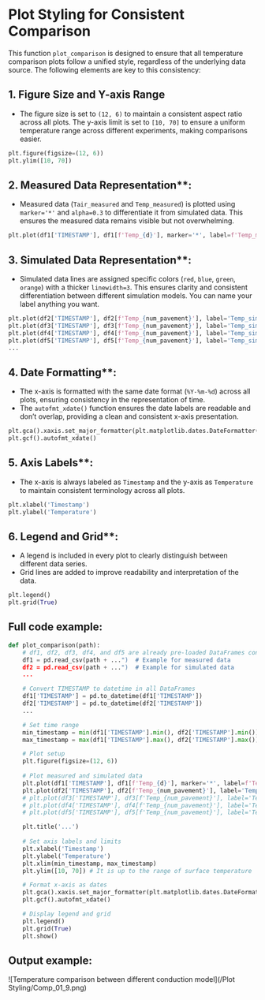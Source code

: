 # Plot Styling for Consistent Comparison

This function `plot_comparison` is designed to ensure that all temperature comparison plots follow a unified style, regardless of the underlying data source. The following elements are key to this consistency:

## 1. Figure Size and Y-axis Range
   - The figure size is set to `(12, 6)` to maintain a consistent aspect ratio across all plots. The y-axis limit is set to `[10, 70]` to ensure a uniform temperature range across different experiments, making comparisons easier.

```python
plt.figure(figsize=(12, 6))
plt.ylim([10, 70])
```

## 2. Measured Data Representation**:
   - Measured data (`Tair_measured` and `Temp_measured`) is plotted using `marker='*'` and `alpha=0.3` to differentiate it from simulated data. This ensures the measured data remains visible but not overwhelming.

```python
plt.plot(df1['TIMESTAMP'], df1[f'Temp_{d}'], marker='*', label=f'Temp_measured', alpha=0.3, color='grey')
```
   
## 3. Simulated Data Representation**:
   - Simulated data lines are assigned specific colors (`red`, `blue`, `green`, `orange`) with a thicker `linewidth=3`. This ensures clarity and consistent differentiation between different simulation models. You can name your label anything you want.

```python
plt.plot(df2['TIMESTAMP'], df2[f'Temp_{num_pavement}'], label='Temp_simulated_default', alpha=1.0, color='red', linewidth=3)
plt.plot(df3['TIMESTAMP'], df3[f'Temp_{num_pavement}'], label='Temp_simulated_BB4', alpha=1.0, color='blue', linewidth=3)
plt.plot(df4['TIMESTAMP'], df4[f'Temp_{num_pavement}'], label='Temp_simulated_BB5', alpha=1.0, color='green', linewidth=3)
plt.plot(df5['TIMESTAMP'], df5[f'Temp_{num_pavement}'], label='Temp_simulated_MHA', alpha=1.0, color='orange', linewidth=3)
...
```

## 4. Date Formatting**:
   - The x-axis is formatted with the same date format (`%Y-%m-%d`) across all plots, ensuring consistency in the representation of time.
   - The `autofmt_xdate()` function ensures the date labels are readable and don’t overlap, providing a clean and consistent x-axis presentation.

```python
plt.gca().xaxis.set_major_formatter(plt.matplotlib.dates.DateFormatter('%Y-%m-%d'))
plt.gcf().autofmt_xdate()
```

## 5. Axis Labels**:
   - The x-axis is always labeled as `Timestamp` and the y-axis as `Temperature` to maintain consistent terminology across all plots.

```python
plt.xlabel('Timestamp')
plt.ylabel('Temperature')
```

## 6. Legend and Grid**:
   - A legend is included in every plot to clearly distinguish between different data series.
   - Grid lines are added to improve readability and interpretation of the data.

```python
plt.legend()
plt.grid(True)
```

## Full code example:
```python
def plot_comparison(path):
    # df1, df2, df3, df4, and df5 are already pre-loaded DataFrames containing the data
    df1 = pd.read_csv(path + ...")  # Example for measured data
    df2 = pd.read_csv(path + ...")  # Example for simulated data
    ...

    # Convert TIMESTAMP to datetime in all DataFrames
    df1['TIMESTAMP'] = pd.to_datetime(df1['TIMESTAMP'])
    df2['TIMESTAMP'] = pd.to_datetime(df2['TIMESTAMP'])
    ...

    # Set time range
    min_timestamp = min(df1['TIMESTAMP'].min(), df2['TIMESTAMP'].min())
    max_timestamp = max(df1['TIMESTAMP'].max(), df2['TIMESTAMP'].max())

    # Plot setup
    plt.figure(figsize=(12, 6))
    
    # Plot measured and simulated data
    plt.plot(df1['TIMESTAMP'], df1[f'Temp_{d}'], marker='*', label=f'Temp_measured', alpha=0.3, color='grey') # Measured data
    plt.plot(df2['TIMESTAMP'], df2[f'Temp_{num_pavement}'], label='Temp_simulated_default', alpha=1.0, color='red', linewidth=3) # Simulated data
    # plt.plot(df3['TIMESTAMP'], df3[f'Temp_{num_pavement}'], label='Temp_simulated_BB4', alpha=1.0, color='blue', linewidth=3)
    # plt.plot(df4['TIMESTAMP'], df4[f'Temp_{num_pavement}'], label='Temp_simulated_BB5', alpha=1.0, color='green', linewidth=3)
    # plt.plot(df5['TIMESTAMP'], df5[f'Temp_{num_pavement}'], label='Temp_simulated_MHA', alpha=1.0, color='orange', linewidth=3)

    plt.title('...')
    
    # Set axis labels and limits
    plt.xlabel('Timestamp')
    plt.ylabel('Temperature')
    plt.xlim(min_timestamp, max_timestamp)
    plt.ylim([10, 70]) # It is up to the range of surface temperature

    # Format x-axis as dates
    plt.gca().xaxis.set_major_formatter(plt.matplotlib.dates.DateFormatter('%Y-%m-%d'))
    plt.gcf().autofmt_xdate()

    # Display legend and grid
    plt.legend()
    plt.grid(True)
    plt.show()
```

## Output example:
![Temperature comparison between different conduction model](/Plot Styling/Comp_01_9.png)
